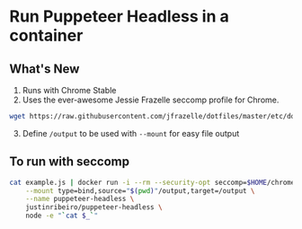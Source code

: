 # Run Puppeteer Headless in a container

## What's New

1. Runs with Chrome Stable
2. Uses the ever-awesome Jessie Frazelle seccomp profile for Chrome.
```sh
wget https://raw.githubusercontent.com/jfrazelle/dotfiles/master/etc/docker/seccomp/chrome.json -O ~/chrome.json
```
3. Define `/output` to be used with `--mount` for easy file output

## To run with seccomp
```sh
cat example.js | docker run -i --rm --security-opt seccomp=$HOME/chrome.json \
    --mount type=bind,source="$(pwd)"/output,target=/output \
    --name puppeteer-headless \
    justinribeiro/puppeteer-headless \
    node -e "`cat $_`"
```
